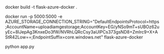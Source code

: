 docker build -t flask-azure-docker .

docker run -p 5000:5000 -e AZURE_STORAGE_CONNECTION_STRING="DefaultEndpointsProtocol=https;AccountName=uploadiamgestorage;AccountKey=EG/yNSo9mT+sUBOz62uyEc+8lJepAg3KnxeDo3fW/NVRhLQRcCsy3aUIPCs373gsND8+ZmIrc9+X+AStR42Low==;EndpointSuffix=core.windows.net" flask-azure-docker

python app.py